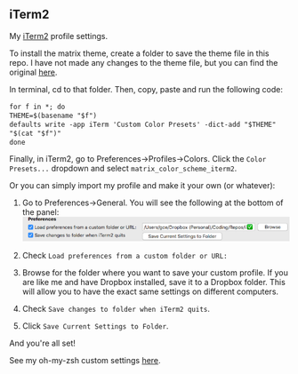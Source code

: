 iTerm2
-
My [iTerm2](https://www.iterm2.com/) profile settings.

To install the matrix theme, create a folder to save the theme file in this repo. I have not made any changes to the theme file, but you can find the original [here](https://gist.github.com/rdempsey/596193b8ede69767719c#file-matrix_color_scheme_iterm2).
 
In terminal, cd to that folder. Then, copy, paste and run the following code:
```
for f in *; do
THEME=$(basename "$f")
defaults write -app iTerm 'Custom Color Presets' -dict-add "$THEME" "$(cat "$f")"
done
```

Finally, in iTerm2, go to Preferences->Profiles->Colors. Click the `Color Presets...` dropdown and select `matrix_color_scheme_iterm2`.

Or you can simply import my profile and make it your own (or whatever):
1. Go to Preferences->General. You will see the following at the bottom of the panel:
![alt text](https://github.com/qstainless/iterm/blob/master/iTerm2-preferences.png "iTerm2 Preferences Pane")

2. Check `Load preferences from a custom folder or URL:`
3. Browse for the folder where you want to save your custom profile. If you are like me and have Dropbox installed, save it to a Dropbox folder. This will allow you to have the exact same settings on different computers.
4. Check `Save changes to folder when iTerm2 quits`.
5. Click `Save Current Settings to Folder`.

And you're all set!

See my oh-my-zsh custom settings [here](https://github.com/qstainless/dotfiles/blob/master/.zshrc).